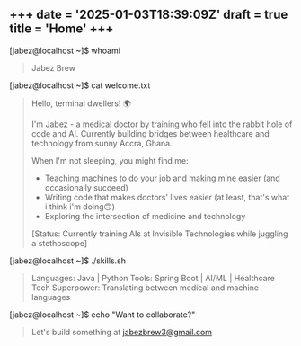 +++
date = '2025-01-03T18:39:09Z'
draft = true
title = 'Home'
+++
---

[jabez@localhost ~]$ whoami
> Jabez Brew
>
[jabez@localhost ~]$ cat welcome.txt
> Hello, terminal dwellers! 🌍
>
> I'm Jabez - a medical doctor by training who fell into the rabbit hole of code and AI.
> Currently building bridges between healthcare and technology from sunny Accra, Ghana.
>
> When I'm not sleeping, you might find me:
> - Teaching machines to do your job and making mine easier (and occasionally succeed)
> - Writing code that makes doctors' lives easier (at least, that's what i think i'm doing🙃)
> - Exploring the intersection of medicine and technology
>
> [Status: Currently training AIs at Invisible Technologies while juggling a stethoscope]
>
[jabez@localhost ~]$ ./skills.sh
> Languages: Java | Python
> Tools: Spring Boot | AI/ML | Healthcare Tech
> Superpower: Translating between medical and machine languages
>
[jabez@localhost ~]$ echo "Want to collaborate?"
> Let's build something at jabezbrew3@gmail.com